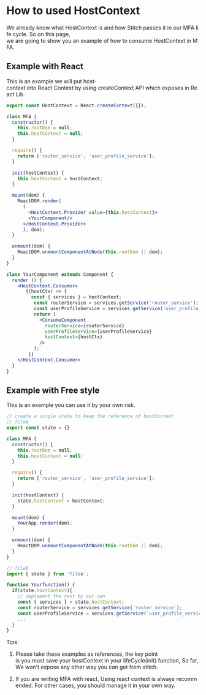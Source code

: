 # How to used HostContext

We already know what HostContext is and how Stitch passes it in our MFA life cycle.
So on this page, we are going to show you an example of how to consume HostContext in MFA.

## Example with React

This is an example we will put host-context into React Context by using createContext API which exposes in React Lib.

```jsx
export const HostContext = React.createContext({});

class MFA {
  constructor() {
    this.rootDom = null;
    this.hostContext = null;
  }

  require() {
    return ['router_service', 'user_profile_service'];
  }

  init(hostContext) {
    this.hostContext = hostContext;
  }

  mount(dom) {
    ReactDOM.render(
      (
        <HostContext.Provider value={this.hostContext}>
        <YourComponent/>
      </HostContext.Provider>
      ), dom);
  }

  unmount(dom) {
    ReactDOM.unmountComponentAtNode(this.rootDom || dom);
  }
}

class YourComponent extends Component {
  render () {
    <HostContext.Consumer>
       {(hostCtx) => {
         const { services } = hostContext;
          const routerService = services.getService('router_service');
          const userProfileService = services.getService('user_profile_service');
          return (
            <ConsumeComponent
              routerService={routerService}
              userProfileService={userProfileService}
              hostContext={hostCtx}
            />
          );
        }}
    </HostContext.Consumer>
  }
}

```

## Example with Free style

This is an example you can use it by your own risk.

```js
// create a single state to keep the reference of hostContext
// fileA
export const state = {}

class MFA {
  constructor() {
    this.rootDom = null;
    this.hostContext = null;
  }

  require() {
    return ['router_service', 'user_profile_service'];
  }

  init(hostContext) {
    state.hostContext = hostContext;
  }

  mount(dom) {
    YourApp.render(dom);
  }

  unmount(dom) {
    ReactDOM.unmountComponentAtNode(this.rootDom || dom);
  }
}

// fileB
import { state } from 'fileA';

function Yourfunction() {
  if(state.hostContext){
    // implement the rest by our own
    const { services } = state.hostContext;
    const routerService = services.getService('router_service');
    const userProfileService = services.getService('user_profile_service');
    ...
  }
}
```

Tips:
1. Please take these examples as references, the key point is you must save your hostContext in your lifeCycle(init) function, So far, We won't expose any other way you can get from stitch.

2. If you are writing MFA with react, Using react context is always recommended. For other cases, you should manage it in your own way.